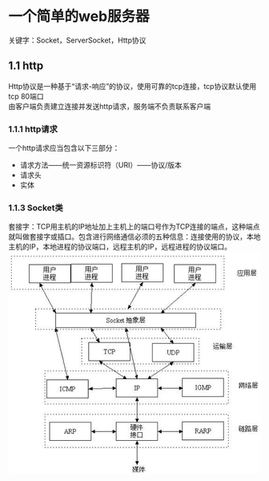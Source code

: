 # 一个简单的web服务器
关键字：Socket，ServerSocket，Http协议

## 1.1 http
Http协议是一种基于“请求-响应”的协议，使用可靠的tcp连接，tcp协议默认使用tcp 80端口  
由客户端负责建立连接并发送http请求，服务端不负责联系客户端

### 1.1.1 http请求
一个http请求应当包含以下三部分：
- 请求方法——统一资源标识符（URI）——协议/版本
- 请求头
- 实体

### 1.1.3 Socket类
套接字：TCP用主机的IP地址加上主机上的端口号作为TCP连接的端点，这种端点就叫做套接字或插口。包含进行网络通信必须的五种信息：连接使用的协议，本地主机的IP，本地进程的协议端口，远程主机的IP，远程进程的协议端口。  
![image][image-1]

[image-1]:	images/socket.jpg

